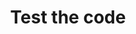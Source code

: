 ---
title: 'Test the code'
description: "The Ballerina VS Code extension provides the testing activity within the VS Code development environment to run and manage tests written in your Ballerina package."
image: 'images/write-tests.png'
---